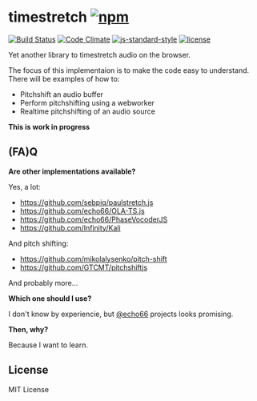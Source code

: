 # timestretch [![npm](https://img.shields.io/npm/v/timestretch.svg)](https://www.npmjs.com/package/timestretch)

[![Build Status](https://travis-ci.org/danigb/timestretch.svg?branch=master)](https://travis-ci.org/danigb/timestretch) [![Code Climate](https://codeclimate.com/github/danigb/timestretch/badges/gpa.svg)](https://codeclimate.com/github/danigb/timestretch) [![js-standard-style](https://img.shields.io/badge/code%20style-standard-brightgreen.svg?style=flat)](https://github.com/feross/standard) [![license](https://img.shields.io/npm/l/timestretch.svg)](https://www.npmjs.com/package/timestretch)

Yet another library to timestretch audio on the browser.

The focus of this implementaion is to make the code easy to understand. There will be examples of how to:

- Pitchshift an audio buffer
- Perform pitchshifting using a webworker
- Realtime pitchshifting of an audio source

__This is work in progress__

## (FA)Q

__Are other implementations available?__

Yes, a lot:
- https://github.com/sebpiq/paulstretch.js
- https://github.com/echo66/OLA-TS.js
- https://github.com/echo66/PhaseVocoderJS
- https://github.com/Infinity/Kali

And pitch shifting:
- https://github.com/mikolalysenko/pitch-shift
- https://github.com/GTCMT/pitchshiftjs

And probably more...

__Which one should I use?__

I don't know by experiencie, but [@echo66](https://github.com/echo66) projects looks promising.

__Then, why?__

Because I want to learn.

## License

MIT License
